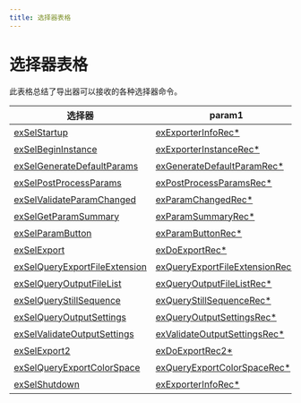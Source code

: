 ```yaml
---
title: 选择器表格
---
```

# 选择器表格

此表格总结了导出器可以接收的各种选择器命令。

|         选择器   |    param1      | param2 |
| --------------------------------------------------------------------------------------- | ------------------------------------------------------------------------------------------ | ------ |
| [exSelStartup](../selector-descriptions#exselstartup)         | [exExporterInfoRec\*](../structure-descriptions#exexporterinforec)    | 未使用 |
| [exSelBeginInstance](../selector-descriptions#exselbegininstance)       | [exExporterInstanceRec\*](../structure-descriptions#exexporterinstancerec)       | 未使用 |
| [exSelGenerateDefaultParams](../selector-descriptions#exselgeneratedefaultparams)       | [exGenerateDefaultParamRec\*](../structure-descriptions#exgeneratedefaultparamrec)    | 未使用 |
| [exSelPostProcessParams](../selector-descriptions#exselpostprocessparams)    | [exPostProcessParamsRec\*](../structure-descriptions#expostprocessparamsrec)    | 未使用 |
| [exSelValidateParamChanged](../selector-descriptions#exselvalidateparamchanged)    | [exParamChangedRec\*](../structure-descriptions#exparamchangedrec)    | 未使用 |
| [exSelGetParamSummary](../selector-descriptions#exselgetparamsummary)   | [exParamSummaryRec\*](../structure-descriptions#exparamsummaryrec)    | 未使用 |
| [exSelParamButton](../selector-descriptions#exselparambutton)      | [exParamButtonRec\*](../structure-descriptions#exparambuttonrec)      | 未使用 |
| [exSelExport](../selector-descriptions#exselexport)    | [exDoExportRec\*](../structure-descriptions#exdoexportrec)       | 未使用 |
| [exSelQueryExportFileExtension](../selector-descriptions#exselqueryexportfileextension) | [exQueryExportFileExtensionRec\*](../structure-descriptions#exqueryexportfileextensionrec) | 未使用 |
| [exSelQueryOutputFileList](../selector-descriptions#exselqueryoutputfilelist)      | [exQueryOutputFileListRec\*](../structure-descriptions#exqueryoutputfilelistrec)      | 未使用 |
| [exSelQueryStillSequence](../selector-descriptions#exselquerystillsequence)        | [exQueryStillSequenceRec\*](../structure-descriptions#exquerystillsequencerec)        | 未使用 |
| [exSelQueryOutputSettings](../selector-descriptions#exselqueryoutputsettings)      | [exQueryOutputSettingsRec\*](../structure-descriptions#exqueryoutputsettingsrec)      | 未使用 |
| [exSelValidateOutputSettings](../selector-descriptions#exselvalidateoutputsettings)     | [exValidateOutputSettingsRec\*](../structure-descriptions#exvalidateoutputsettingsrec)     | 未使用 |
| [exSelExport2](../selector-descriptions#exselexport2)         | [exDoExportRec2\*](../structure-descriptions#exdoexportrec2)   | 未使用 |
| [exSelQueryExportColorSpace](../selector-descriptions#exselqueryexportcolorspace)       | [exQueryExportColorSpaceRec\*](../structure-descriptions#exqueryexportcolorspacerec)       | 未使用 |
| [exSelShutdown](../selector-descriptions#exselshutdown)       | [exExporterInfoRec\*](../structure-descriptions#exexporterinforec)    | 未使用 |
